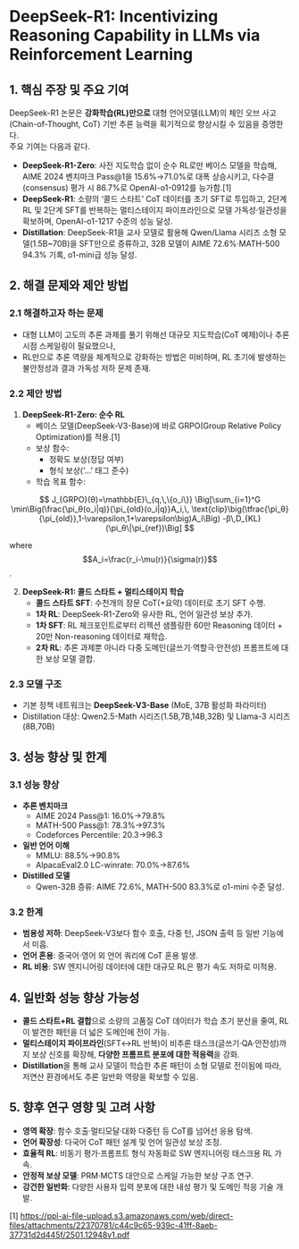 # DeepSeek-R1: Incentivizing Reasoning Capability in LLMs via Reinforcement Learning

## 1. 핵심 주장 및 주요 기여
DeepSeek-R1 논문은 **강화학습(RL)만으로** 대형 언어모델(LLM)의 체인 오브 사고(Chain-of-Thought, CoT) 기반 추론 능력을 획기적으로 향상시킬 수 있음을 증명한다.  
주요 기여는 다음과 같다.  
- **DeepSeek-R1-Zero**: 사전 지도학습 없이 순수 RL로만 베이스 모델을 학습해, AIME 2024 벤치마크 Pass@1을 15.6%→71.0%로 대폭 상승시키고, 다수결(consensus) 평가 시 86.7%로 OpenAI-o1-0912를 능가함.[1]
- **DeepSeek-R1**: 소량의 ‘콜드 스타트’ CoT 데이터를 초기 SFT로 투입하고, 2단계 RL 및 2단계 SFT를 반복하는 멀티스테이지 파이프라인으로 모델 가독성·일관성을 확보하며, OpenAI-o1-1217 수준의 성능 달성.  
- **Distillation**: DeepSeek-R1을 교사 모델로 활용해 Qwen/Llama 시리즈 소형 모델(1.5B~70B)을 SFT만으로 증류하고, 32B 모델이 AIME 72.6%·MATH-500 94.3% 기록, o1-mini급 성능 달성.

## 2. 해결 문제와 제안 방법
### 2.1 해결하고자 하는 문제
- 대형 LLM이 고도의 추론 과제를 풀기 위해선 대규모 지도학습(CoT 예제)이나 추론 시점 스케일링이 필요했으나,  
- RL만으로 추론 역량을 체계적으로 강화하는 방법은 미비하며, RL 초기에 발생하는 불안정성과 결과 가독성 저하 문제 존재.

### 2.2 제안 방법
1) **DeepSeek-R1-Zero: 순수 RL**  
   - 베이스 모델(DeepSeek-V3-Base)에 바로 GRPO(Group Relative Policy Optimization)를 적용.[1]
   - 보상 함수:  
     - 정확도 보상(정답 여부)  
     - 형식 보상(‘…’ 태그 준수)  
   - 학습 목표 함수:  


$$
     J_{GRPO}(θ)=\mathbb{E}\_{q,\,\{o_i\}} \Big[\sum_{i=1}^G 
       \min\Big(\frac{\pi_θ(o_i|q)}{\pi_{old}(o_i|q)}A_i,\,
       \text{clip}\big(\tfrac{\pi_θ}{\pi_{old}},1-\varepsilon,1+\varepsilon\big)A_i\Big)
       -β\,D_{KL}(\pi_θ\|\pi_{ref})\Big]
     $$  
     
  where $$A_i=\frac{r_i-\mu(r)}{\sigma(r)}$$.

2) **DeepSeek-R1: 콜드 스타트 + 멀티스테이지 학습**  
   - **콜드 스타트 SFT**:  수천개의 장문 CoT(+요약) 데이터로 초기 SFT 수행.  
   - **1차 RL**: DeepSeek-R1-Zero와 유사한 RL, 언어 일관성 보상 추가.  
   - **1차 SFT**: RL 체크포인트로부터 리젝션 샘플링한 60만 Reasoning 데이터 + 20만 Non-reasoning 데이터로 재학습.  
   - **2차 RL**: 추론 과제뿐 아니라 다중 도메인(글쓰기·역할극·안전성) 프롬프트에 대한 보상 모델 결합.

### 2.3 모델 구조
- 기본 정책 네트워크는 **DeepSeek-V3-Base** (MoE, 37B 활성화 파라미터)  
- Distillation 대상: Qwen2.5-Math 시리즈(1.5B,7B,14B,32B) 및 Llama-3 시리즈(8B,70B)

## 3. 성능 향상 및 한계
### 3.1 성능 향상
- **추론 벤치마크**  
  - AIME 2024 Pass@1: 16.0%→79.8%  
  - MATH-500 Pass@1: 78.3%→97.3%  
  - Codeforces Percentile: 20.3→96.3  
- **일반 언어 이해**  
  - MMLU: 88.5%→90.8%  
  - AlpacaEval2.0 LC-winrate: 70.0%→87.6%  
- **Distilled 모델**  
  - Qwen-32B 증류: AIME 72.6%, MATH-500 83.3%로 o1-mini 수준 달성.

### 3.2 한계
- **범용성 저하**: DeepSeek-V3보다 함수 호출, 다중 턴, JSON 출력 등 일반 기능에서 미흡.  
- **언어 혼용**: 중국어·영어 외 언어 쿼리에 CoT 혼용 발생.  
- **RL 비용**: SW 엔지니어링 데이터에 대한 대규모 RL은 평가 속도 저하로 미적용.

## 4. 일반화 성능 향상 가능성
- **콜드 스타트+RL 결합**으로 소량의 고품질 CoT 데이터가 학습 초기 분산을 줄여, RL이 발견한 패턴을 더 넓은 도메인에 전이 가능.  
- **멀티스테이지 파이프라인**(SFT↔RL 반복)이 비추론 태스크(글쓰기·QA·안전성)까지 보상 신호를 확장해, **다양한 프롬프트 분포에 대한 적응력**을 강화.  
- **Distillation**을 통해 교사 모델이 학습한 추론 패턴이 소형 모델로 전이됨에 따라, 저연산 환경에서도 추론 일반화 역량을 확보할 수 있음.

## 5. 향후 연구 영향 및 고려 사항
- **영역 확장**: 함수 호출·멀티모달·대화 다중턴 등 CoT를 넘어선 응용 탐색.  
- **언어 확장성**: 다국어 CoT 패턴 설계 및 언어 일관성 보상 조정.  
- **효율적 RL**: 비동기 평가·프롬프트 형식 자동화로 SW 엔지니어링 태스크용 RL 가속.  
- **안정적 보상 모델**: PRM·MCTS 대안으로 스케일 가능한 보상 구조 연구.  
- **강건한 일반화**: 다양한 사용자 입력 분포에 대한 내성 평가 및 도메인 적응 기술 개발.

[1] https://ppl-ai-file-upload.s3.amazonaws.com/web/direct-files/attachments/22370781/c44c9c65-939c-41ff-8aeb-37731d2d445f/2501.12948v1.pdf
